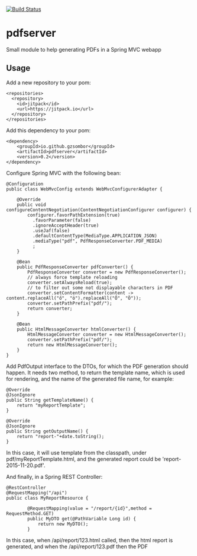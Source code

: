 [![Build Status](https://travis-ci.org/gzsombor/pdfserver.svg?branch=master)](https://travis-ci.org/gzsombor/pdfserver)

# pdfserver
Small module to help generating PDFs in a Spring MVC webapp

## Usage

Add a new repository to your pom:

    <repositories>
      <repository>
        <id>jitpack</id>
        <url>https://jitpack.io</url>
      </repository>
    </repositories>


Add this dependency to your pom:

    <dependency>
        <groupId>io.github.gzsombor</groupId>
        <artifactId>pdfserver</artifactId>
        <version>0.2</version>
    </dependency>

Configure Spring MVC with the following bean:

    @Configuration
    public class WebMvcConfig extends WebMvcConfigurerAdapter {
        
        @Override
        public void configureContentNegotiation(ContentNegotiationConfigurer configurer) {
            configurer.favorPathExtension(true)
              .favorParameter(false)
              .ignoreAcceptHeader(true)
              .useJaf(false)
              .defaultContentType(MediaType.APPLICATION_JSON)
              .mediaType("pdf", PdfResponseConverter.PDF_MEDIA)
              ;
        }
        
        @Bean
        public PdfResponseConverter pdfConverter() {
            PdfResponseConverter converter = new PdfResponseConverter();
            // always force template reloading
            converter.setAlwaysReload(true);
            // to filter out some not displayable characters in PDF
            converter.setContentFormatter(content -> content.replaceAll("ő", "ö").replaceAll("Ő", "Ö"));
            converter.setPathPrefix("pdf/");
            return converter;
        }
        
        @Bean
        public HtmlMessageConverter htmlConverter() {
            HtmlMessageConverter converter = new HtmlMessageConverter();
            converter.setPathPrefix("pdf/");
            return new HtmlMessageConverter();
        }
    }

Add PdfOutput interface to the DTOs, for which the PDF generation should happen. It needs two method, to return the template name, which is used for rendering, and the name of the generated file name, for example: 

    @Override
    @JsonIgnore
    public String getTemplateName() {
        return "myReportTemplate";
    }

    @Override
    @JsonIgnore
    public String getOutputName() {
        return "report-"+date.toString();
    }

In this case, it will use template from the classpath, under pdf/myReportTemplate.html, and the generated report could be 'report-2015-11-20.pdf'.

And finally, in a Spring REST Controller: 

    @RestController
    @RequestMapping("/api")
    public class MyReportResource {
    
            @RequestMapping(value = "/report/{id}",method = RequestMethod.GET)
            public MyDTO get(@PathVariable Long id) {
                return new MyDTO();
            }

In this case, when /api/report/123.html called, then the html report is generated, and when the /api/report/123.pdf then the PDF


